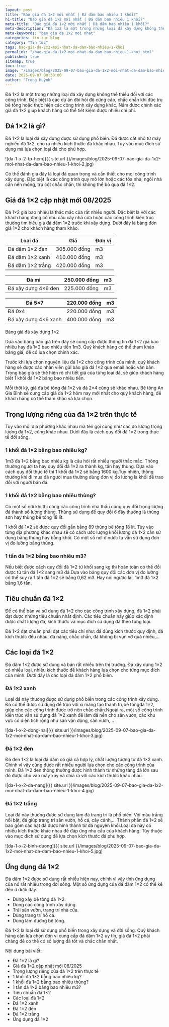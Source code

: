 ```yaml
---
layout: post
title: "Báo giá đá 1×2 mới nhất | Đá dăm bao nhiêu 1 khối?"
h1-title: "Báo giá đá 1×2 mới nhất | Đá dăm bao nhiêu 1 khối?"
meta-title: "Báo giá đá 1×2 mới nhất | Đá dăm bao nhiêu 1 khối?"
meta-description: "Đá 1x2 là một trong những loại đá xây dựng không thể thiếu đối với các công trình. Đặc biệt là các dự án đòi hỏi độ cứng cáp, chắc chắn khi đúc trụ bê tông"
meta-keywords: "bao gia da 1x2 moi nhat"
categories: tin-tuc blog
category: "Tin tức"
tags: bao-gia-da-1x2-moi-nhat-da-dam-bao-nhieu-1-khoi
permalink: "/bao-gia-da-1x2-moi-nhat-da-dam-bao-nhieu-1-khoi.html"
published: true
sitemap: true
toc: true
image: "/images/blog/2025-09-07-bao-gia-da-1x2-moi-nhat-da-dam-bao-nhieu-1-khoi-1.jpg"
date: 2025-09-07 00:30:00
author: "Trọng Huỳnh"
---
```


Đá 1×2 là một trong những loại đá xây dựng không thể thiếu đối với các công trình. Đặc biệt là các dự án đòi hỏi độ cứng cáp, chắc chắn khi đúc trụ bê tông hoặc thực hiện các công trình xây dựng khác. Nắm được chính xác giá đá 1×2 giúp khách hàng có thể tiết kiệm được nhiều chi phí.

## Đá 1×2 là gì?

Đá 1×2 là loại đá xây dựng được sử dụng phổ biến. Đá được cắt nhỏ từ máy nghiền đá 1×2, cho ra nhiều kích thước đá khác nhau. Tùy vào mục đích sử dụng mà lựa chọn loại đá cho phù hợp.

![da-1-x-2-tp-hcm]({{ site.url }}/images/blog/2025-09-07-bao-gia-da-1x2-moi-nhat-da-dam-bao-nhieu-1-khoi-2.jpg)

Có thể đánh giá đây là loại đá quan trọng và cần thiết cho mọi công trình xây dựng. Đặc biệt là các công trình quy mô lớn hoặc các tòa nhà, ngôi nhà cần nền móng, trụ cột chắc chắn, thì không thể bỏ qua đá 1×2.

## Giá đá 1×2 cập nhật mới 08/2025

Đá 1×2 giá bao nhiêu là thắc mắc của rất nhiều người. Đặc biệt là với các khách hàng đang có nhu cầu xây nhà cửa hoặc các công trình kiến trúc thường tìm hiểu giá đá dăm 1×2 trước khi xây dựng. Dưới đây là bảng đơn giá 1×2 cho khách hàng tham khảo.

| Loại đá | Giá | Đơn vị |
| --- | --- | --- |
| Đá dăm 1×2 đen | 305.000 đồng | m3 |
| Đá dăm 1×2 xanh | 410.000 đồng | m3 |
| Đá dăm 1×2 trắng | 420.000 đồng | m3 |

| Đá mi | 250.000 đồng | m3 |
| --- | --- | --- |
| Đá xây dựng 4×6 đen | 225.000 đồng | m3 |

| Đá 5×7 | 220.000 đồng | m3 |
| --- | --- | --- |
| Đá 0x4 | 220.000 đồng | m3 |
| Đá xây dựng 4×6 xanh | 400.000 đồng | m3 |

Bảng giá đá xây dựng 1×2

Dựa vào bảng báo giá trên đây sẽ cung cấp được thông tin đá 1×2 giá bao nhiêu hay đá 1×2 bao nhiêu tiền 1m3. Quý khách hàng có thể tham khảo bảng giá, để có lựa chọn chính xác.

Trước khi lựa chọn nguyên liệu đá 1×2 cho công trình của mình, quý khách hàng sẽ được các nhân viên gửi báo giá đá 1×2 qua email hoặc văn bản. Trong báo giá sẽ thể hiện rõ chi tiết giá của từng loại đá, sẽ giúp khách hàng biết 1 khối đá 1×2 bằng bao nhiêu tiền.

Mỗi thời kỳ, giá đá bê tông đá 1×2 và đá 2×4 cũng sẽ khác nhau. Bê tông An Gia Bình sẽ cung cấp giá đá 1×2 hôm nay mới nhất cho quý khách hàng, để khách hàng có thể tham khảo và lựa chọn.

## Trọng lượng riêng của đá 1×2 trên thực tế

Tùy vào mỗi địa phương khác nhau mà tên gọi cũng như các đo lường trọng lượng đá 1×2, cũng khác nhau. Dưới đây là cách quy đổi đá 1×2 trong thực tế đời sống.

### 1 khối đá 1×2 bằng bao nhiêu kg?

1m3 đá 1×2 bằng bao nhiêu kg là câu hỏi rất nhiều người thắc mắc. Thông thường người ta hay quy đổi đá 1×2 ra thành kg, tấn hay thùng. Dựa vào cách quy đổi thực tế thì 1 khối đá 1×2 sẽ bằng 1600 kg.Tuy nhiên, thông thường khi đi mua đá người mua thường dùng đơn vị đo lường là khối để trao đổi với người bán đá.

### 1 khối đá 1×2 bằng bao nhiêu thùng?

Có một số nơi khi thi công các công trình nhà thầu cũng quy đổi trọng lượng đá thành số lượng thùng. Thùng sử dụng để quy đổi ở đây thường là thùng sơn hay thùng bê tông 18 lít.

1 khối đá 1×2 sẽ được quy đổi gần bằng 89 thùng bê tông 18 lít. Tùy vào từng địa phương khác nhau sẽ có cách ước lượng khối lượng đá 1×2 cần sử dụng bằng thùng hay bằng khối. Có một số nơi ở nước ta vẫn sử dụng đơn vị đo lường bằng thùng.

### 1 tấn đá 1×2 bằng bao nhiêu m3?

Nếu biết được cách quy đổi đá 1×2 từ khối sang kg thì hoàn toàn có thể đổi được từ tấn đá 1×2 sang m3 đá.Dựa vào bảng quy đổi các đơn vị đo lường có thể suy ra 1 tấn đá 1×2 sẽ bằng 0,62 m3. Hay nói ngược lại, 1m3 đá 1×2 bằng 1,6 tấn.

## Tiêu chuẩn đá 1×2

Để có thể bán và sử dụng đá 1×2 cho các công trình xây dựng, đá 1×2 phải đạt được những tiêu chuẩn nhất định. Các tiêu chuẩn này giúp xác định được chất lượng đá, kích thước và mục đích sử dụng đá theo từng loại.

Đá 1×2 đạt chuẩn phải đạt các tiêu chí như: đá đúng kích thước quy định, đá kích thước đều nhau, đá nặng, chắc chắn, đá không bị vụn vỡ quá nhiều,…

## Các loại đá 1×2

Đá dăm 1×2 được sử dụng và bán rất nhiều trên thị trường. Đá xây dựng 1×2 có nhiều loại, nhiều kích thước để khách hàng lựa chọn cho từng mục đích của minh. Dưới đây là các loại đá dăm 1×2 phổ biến.

### Đá 1×2 xanh

Loại đá này thường được sử dụng phổ biến trong các công trình xây dựng. Đá có thể được sử dụng để trộn với xi măng tạo thành trụbê tôngđá 1×2, giúp cho các công trình được trở nên chắc chắn.Ngoài ra, một số công trình kiến trúc vẫn sử dụng đá 1×2 xanh để làm đá nền cho sân vườn, các khu vực có diện tích rộng như sân vận động, sân vườn,…

![da-1-x-2-dong-nai]({{ site.url }}/images/blog/2025-09-07-bao-gia-da-1x2-moi-nhat-da-dam-bao-nhieu-1-khoi-3.jpg)

### Đá 1×2 đen

Đá đen 1×2 là loại đá dăm có giá cả hợp lý, chất lượng tương tự đá 1×2 xanh. Chính vì vậy cũng được rất nhiều người lựa chọn cho các công trình của mình. Đá 1×2 đen thông thường được hình thành từ những tảng đá lớn sau đó được cho vào máy xay và chia ra với các kích thước khác nhau.

![da-1-x-2-da-nang]({{ site.url }}/images/blog/2025-09-07-bao-gia-da-1x2-moi-nhat-da-dam-bao-nhieu-1-khoi-4.jpg)

### Đá 1×2 trắng

Loại đá này thường được sử dụng làm đá trang trí là phổ biến. Với màu trắng nổi bật, đá giúp trang trí sân vườn, hồ cá, cây cảnh,… Thành phần đá 1×2 sẽ bao gồm các hạt đá được hình thành từ đá nguyên khối.Loại đá này có nhiều kích thước khác nhau để đáp ứng nhu cầu của khách hàng. Tùy thuộc vào mục đích sử dụng để lựa chọn kích thước đá phù hợp.

![da-1-x-2-binh-duong]({{ site.url }}/images/blog/2025-09-07-bao-gia-da-1x2-moi-nhat-da-dam-bao-nhieu-1-khoi-5.jpg)

## Ứng dụng đá 1×2

Đá dăm 1×2 được sử dụng rất nhiều hiện nay, chính vì vậy tính ứng dụng của nó rất nhiều trong đời sống. Một số ứng dụng của đá dăm 1×2 có thể kể đến ở dưới đây.

- Dùng xây bê tông đá 1×2.
- Dùng các công trình xây dựng.
- Trải sân vườn, trang trí nhà cửa.
- Dùng trang trí hồ cá.
- Dùng làm đường bê tông.

Đá 1×2 là loại đá sử dụng phổ biến trong xây dựng và đời sống. Quý khách hàng cần lựa chọn đơn vị cung cấp đá dăm 1×2 uy tín, giá đá 1×2 phải chăng để có thể có số lượng đá tốt và chắc chắn nhất.

Nội dung bài viết:
- Đá 1×2 là gì?
- Giá đá 1×2 cập nhật mới 08/2025
- Trọng lượng riêng của đá 1×2 trên thực tế
- 1 khối đá 1×2 bằng bao nhiêu kg?
- 1 khối đá 1×2 bằng bao nhiêu thùng?
- 1 tấn đá 1×2 bằng bao nhiêu m3?
- Tiêu chuẩn đá 1×2
- Các loại đá 1×2
- Đá 1×2 xanh
- Đá 1×2 đen
- Đá 1×2 trắng
- Ứng dụng đá 1×2